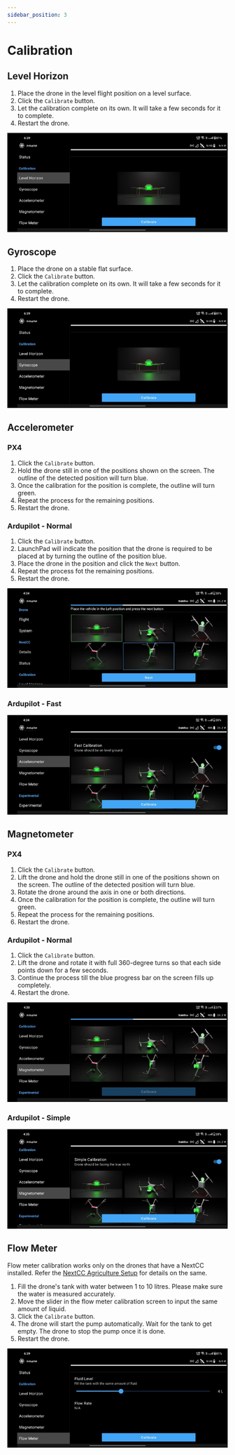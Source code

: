 ```yaml
---
sidebar_position: 3
---
```


# Calibration

## Level Horizon

1. Place the drone in the level flight position on a level surface.
2. Click the `Calibrate` button.
3. Let the calibration complete on its own. It will take a few seconds for it to complete.
4. Restart the drone.

![Level Horizon](./img/calibration-level-horizon.jpg)

## Gyroscope

1. Place the drone on a stable flat surface.
2. Click the `Calibrate` button.
3. Let the calibration complete on its own. It will take a few seconds for it to complete.
4. Restart the drone.

![Gyroscope](./img/calibration-gyroscope.jpg)

## Accelerometer

### PX4

1. Click the `Calibrate` button.
2. Hold the drone still in one of the positions shown on the screen. The outline of the detected position will turn
   blue.
3. Once the calibration for the position is complete, the outline will turn green.
4. Repeat the process for the remaining positions.
5. Restart the drone.

### Ardupilot - Normal

1. Click the `Calibrate` button.
2. LaunchPad will indicate the position that the drone is required to be placed at by turning the outline of the
   position blue.
3. Place the drone in the position and click the `Next` button.
4. Repeat the process fot the remaining positions.
5. Restart the drone.

![Ardupilot - Normal](./img/calibration-acc-apm-normal.jpg)

### Ardupilot - Fast

![Ardupilot - Fast](./img/calibrateion-acc-apm-fast.jpg)

## Magnetometer

### PX4

1. Click the `Calibrate` button.
2. Lift the drone and hold the drone still in one of the positions shown on the screen. The outline of the detected
   position will turn blue.
3. Rotate the drone around the axis in one or both directions.
4. Once the calibration for the position is complete, the outline will turn green.
5. Repeat the process for the remaining positions.
6. Restart the drone.

### Ardupilot - Normal

1. Click the `Calibrate` button.
2. Lift the drone and rotate it with full 360-degree turns so that each side points down for a few seconds.
3. Continue the process till the blue progress bar on the screen fills up completely.
4. Restart the drone.

![Ardupilot - Normal](./img/calibration-mag-apm-normal.jpg)

### Ardupilot - Simple

![Ardupilot - Simple](./img/calibration-mag-apm-simple.jpg)

## Flow Meter

Flow meter calibration works only on the drones that have a NextCC installed. Refer the
[NextCC Agriculture Setup](/next-cc/agriculture.md) for details on the same.

1. Fill the drone's tank with water between 1 to 10 litres. Please make sure the water is measured accurately.
2. Move the slider in the flow meter calibration screen to input the same amount of liquid.
3. Click the `Calibrate` button.
4. The drone will start the pump automatically. Wait for the tank to get empty. The drone to stop the pump once it is
   done.
5. Restart the drone.

![Flow Meter](./img/calibration-flow-meter.jpg)
